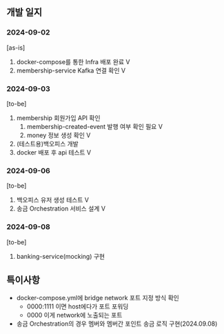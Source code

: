 ## 개발 일지

### 2024-09-02

[as-is]
1. docker-compose를 통한 Infra 배포 완료 V
2. membership-service Kafka 연결 확인 V

### 2024-09-03

[to-be]
1. membership 회원가입 API 확인
   1. membership-created-event 발행 여부 확인 필요 V
   2. money 정보 생성 확인 V
2. (테스트용)백오피스 개발
3. docker 배포 후 api 테스트 V

### 2024-09-06

[to-be]
1. 백오피스 유저 생성 테스트 V
2. 송금 Orchestration 서비스 설계 V

### 2024-09-08

[to-be]
1. banking-service(mocking) 구현

## 특이사항
- docker-compose.yml에 bridge network 포트 지정 방식 확인
  - 0000:1111 이면 host에다가 포트 포워딩
  - 0000 이게 network에 노출되는 포트
- 송금 Orchestration의 경우 멤버와 멤버간 포인트 송금 로직 구현(2024.09.08)